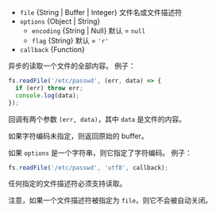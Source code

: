 <!-- YAML
added: v0.1.29
-->

* `file` {String | Buffer | Integer} 文件名或文件描述符
* `options` {Object | String}
  * `encoding` {String | Null} 默认 = `null`
  * `flag` {String} 默认 = `'r'`
* `callback` {Function}

异步的读取一个文件的全部内容。
例子：

```js
fs.readFile('/etc/passwd', (err, data) => {
  if (err) throw err;
  console.log(data);
});
```

回调有两个参数 `(err, data)`，其中 `data` 是文件的内容。

如果字符编码未指定，则返回原始的 buffer。

如果 `options` 是一个字符串，则它指定了字符编码。
例子：

```js
fs.readFile('/etc/passwd', 'utf8', callback);
```

任何指定的文件描述符必须支持读取。

注意，如果一个文件描述符被指定为 `file`，则它不会被自动关闭。

